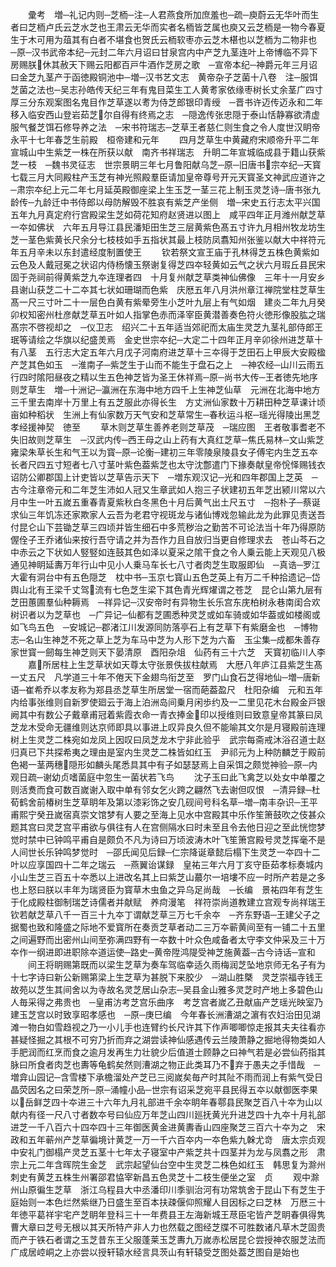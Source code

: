 <!-- { "loadSidebar": true } -->
　　彚考　増─礼记内则─芝栭─注─人君燕食所加庶羞也─疏─庾蔚云无华叶而生者曰芝栭卢氏云芝水芝也王肃云无华而实者名栭皆芝属也庾又云芝栭是一物今春夏生于木可用为葅其有白者不堪食也贺氏云栭软枣亦云芝木椹也以芝栭为二物非也　─原─汉书武帝本纪─元封二年六月诏曰甘泉宫内中产芝九茎连叶上帝博临不异下房赐朕休其赦天下赐云阳都百戸牛酒作芝房之歌　─宣帝本纪─神爵元年三月诏曰金芝九茎产于函徳殿铜池中─増─汉书艺文志　黄帝杂子芝菌十八卷　注─服饵芝菌之法也─吴志孙皓传天纪三年有鬼目菜生工人黄耉家依缘枣树长丈余茎广四寸厚三分东观案图名鬼目作芝草遂以耉为侍芝郎银印青绶　─晋书许迈传迈永和二年移入临安西山登岩茹芝尔自得有终焉之志　─隠逸传张忠隠于泰山恬静寡欲清虚服气餐芝饵石修导养之法　─宋书符瑞志─芝草王者慈仁则生食之令人度世汉眀帝永平十七年春芝生前殿　桓帝建和元年
　　四月芝草生中黄藏府宋顺帝升平二年宣城山中生紫芝一株在所获以献　南齐书祥瑞志　升眀二年宣城临成县于籍山获紫芝一枝　─魏书灵征志　世宗景眀三年七月鲁阳献乌芝─原─旧唐书宗夲纪─天寳七载三月大同殿柱产玉芝有神光照殿羣臣请加皇帝尊号开元天寳圣文神武应道许之　─肃宗夲纪上元二年七月延英殿御座梁上生玉芝一茎三花上制玉灵芝诗─唐书张九龄传─九龄迁中书侍郎以母防解毁不胜哀有紫芝产坐侧　増─宋史五行志太平兴国五年九月真定府行宫殿梁生芝如荷花知府赵贤进以图上　咸平四年正月潍州献芝草一夲如佛状　六年五月导江县民潘矩田生芝三层黄紫色髙五寸许九月相州牧龙坊生芝一茎色紫黄长尺余分七枝枝如手五指状其最上枝防凤翥知州张鉴以献大中祥符元年五月辛未以东封遣经度制置使王
　　钦若祭文宣王庙于孔林得芝五株色黄紫如云色及人戴冠冕之状诏内侍杨懐玉祭谢复得芝四夲轻黄如云气之状六月瑕丘县民宋固于尧祠前得黄紫芝九夲连理者四　十月复州献芝草类神仙佛像　三年十一月安乡县谢山获芝二十二夲其七状如珊瑚而色紫　庆厯五年八月洪州章江禅院堂柱芝草生髙一尺三寸叶二十一层色白黄有紫晕旁生小芝叶九层上有气如烟　建炎二年九月癸卯权知密州杜彦献芝草五叶如人指掌色赤而泽宰臣黄潜善奏色符火徳形像股肱之瑞髙宗不啓视却之　─仪卫志　绍兴二十五年适当郊祀而太庙生灵芝九茎礼部侍郎王珉等请绘之华旗以纪盛羙焉　金史世宗夲纪─大定二十四年正月辛卯徐州进芝草十有八茎　五行志大定五年六月戊子河南府进芝草十三夲得于芝田石上甲辰大安殿楹产芝其色如玉　─淮南子─紫芝生于山而不能生于盘石之上　─神农经─山川云雨五行四时隂阳昼夜之精以生五色神芝皆为圣王休祥焉─原─尚书大传─王者徳先地序则芝草生　増─十洲记─瀛洲在东海中地方四千上生神芝仙草　元洲在北海中地方三千里去南岸十万里上有五芝服此亦得长生　方丈洲仙家数十万耕田种芝草课计顷亩如种稻状　生洲上有仙家数万天气安和芝草常生─春秋运斗枢─瑶光得陵出黑芝　孝经援神契　徳至
　　草木则芝草生善养老则芝草茂　─瑞应图　王者敬事耆老不失旧故则芝草生　─汉武内传─西王母之山上药有大真红芝草─焦氏易林─文山紫芝雍梁朱草长生和气王以为寳─原─论衡─建初三年零陵泉陵县女子傅宅内生芝五夲长者尺四五寸短者七八寸茎叶紫色葢紫芝也太守沈鄷遣门下掾奏献皇帝恱怿赐钱衣诏防公卿郡国上计吏皆以芝草告示天下　─増东观汉记─光和四年郡国上芝英　─古今注章帝元和二年芝生沛如人冠又生章武如人抱三子状建初五年芝出颍川常以六月中生一叶五嵗五重春青夏紫秋白冬黑色十月后黄气出土尺五寸　─抱朴子─蔡诞求仙三年饥冻还家欺家人云吾为老君守视斑龙与诸仙博戏忽输此龙为此罪见责送吾付昆仑山下芸锄芝草三四顷并皆生细石中多荒秽治之勤苦不可论法当十年乃得原防偓佺子王乔诸仙来按行吾守请之并为吾作力且自放归当更自修理求去　苍山芩石之中赤云之下状如人竪竪如连鼓其色如泽以夏采之隂干食之令人乗云能上天观见八极通见神眀延夀万年行山中见小人乗马车长七八寸者肉芝生取服即仙　─真诰─罗江大霍有洞台中有五色隠芝　枕中书─玉京七寳山五色芝英上有万二千种拾遗记─岱舆山北有王梁千丈驾流有七色芝生梁下其色青光辉燿谓之苍芝　昆仑山第九层有芝田蕙圃羣仙种耨焉　─祥异记─汉安帝时有异物生长乐宫东庑柏树永巷南闺合欢树识者以为芝草也　─广异记─仙都有芝圃悉种灵芝或如车骑或如华葢或如楼阁或如飞鸟五色　─安城记─郡渚江川发源同防落亭石上有芝草下有紫磨金也　─博物志─名山生神芝不死之草上芝为车马中芝为人形下芝为六畜　玉尘集─成都朱善存家世寳一劒每生神芝则天下晏清原　酉阳杂俎　仙药有三十六芝　天寳初临川人李
　　嘉所居柱上生芝草状如天尊太守张景佚拔柱献焉　大厯八年庐江县紫芝生髙一丈五尺　凡学道三十年不倦天下金翅鸟衔芝至　罗门山食石芝得地仙─増─唐新语─崔希乔以孝友称为郑县丞芝草生所居堂一宿而葩葢盈尺　杜阳杂编　元和五年内给事张维则自新罗使廻云于海上泊洲岛间乗月闲歩约及一二里见花木台殿金戸银阙其中有数公子戴章甫冠着紫霞衣命一青衣捧金印以授维则曰致意皇帝其篆曰凤芝龙木受命无疆维则达京师即具以事进上叹异良久但不能喻其文尔是月寝殿前连理树上生灵芝二株宛如龙凤上因叹曰凤芝龙木宁非此验乎　武宗每斋戒沐浴召道士赵归真已下共探希夷之理由是室内生灵芝二株皆如红玉　尹祁元为上种防麟芝于殿前色褐一茎两穗隠形如麟头尾悉具其中有子如瑟瑟焉上自采饵之颇觉神验─原─内观日疏─谢幼贞嗜菌庭中忽生一菌状若飞鸟
　　沈子玉曰此飞禽芝以处女中单覆之则活煑而食可数百嵗谢入取中单有邻女乞火跨之翩然飞去谢但叹恨　─清异録─杜荀鹤舍前椿树生芝草眀年及第以漆彩饰之安几砚间号科名草─増─南丰杂识─王平甫熙宁癸丑嵗宿真崇文馆梦有人要之至海上见水中宫殿其中乐作笙箫鼓吹之伎甚众题其宫曰灵芝宫平甫欲与俱往有人在宫侧隔水曰时未至且令去他日迎之至此恍惚梦觉时禁中已钟鸣平甫自是颇负不凡为诗曰万顷波涛木叶飞笙箫宫殿号灵芝挥毫不是人间世长乐钟鸣梦觉时　─邵氏闻见后録─仁宗降诞章懿后榻下生灵芝一夲四十二叶以应享国四十二年之瑞云　─燕翼诒谋録　皇祐三年六月丁亥守臣茹孝标奏城内小山生芝三百五十夲悉以上进改名其上曰紫芝山蕞尔一培塿不应一时所产若是之多也上怒曰朕以丰年为瑞贤臣为寳草木虫鱼之异乌足尚哉　─长编　景祐四年有芝生于化成殿柱御制瑞芝诗儒者并献赋　养疴漫笔　祥符崇尚道教建立宫观专尚祥瑞王钦若献芝草八千一百三十九夲丁谓献芝草三万七千余夲　─齐东野语─王建父子之据蜀也致和隆盛之际地不爱寳所在奏贡芝草者动二三万夲蕲黄间至有一铺二十五里之间遍野而出密州山间至弥满四野有一夲数十叶众色咸备者太守李文仲采及三十万夲作一纲进即进职除夲道运使─路史─黄帝陞鸿隄受神芝施黄葢─古今诗话─宣和
　　间王将眀赐第既而以梁生芝草为奏车驾临幸适久雨梅润芝坠地京师无名子有为十七字诗曰新公新赐第梁上生芝草为甚脱下来胶少　─湖山胜槩　灵芝崇福寺钱王故苑以芝生其间舍以为寺故名灵芝居山杂志─吴县金山雅多灵芝时产地上多碧色山人毎采得之弗贵也　─皇甫汸考芝宫乐曲序　考芝宫者嵗乙丑献庙产芝瑶光映室乃建玉芝宫以时致享昭孝感也　─原─庚巳编　今年春长洲漕湖之濵有农妇治田见湖滩一物白如雪趋视之乃一小儿手也连臂约长尺许其下作声唧唧惊走报其夫夫往看亦甚疑怪掘之其根不可穷乃折而弃之湖尝读神仙感遇传云兰陵萧静之掘地得物类如人手肥润而红烹而食之逾月发再生力壮貌少后值道士顾静之曰神气若是必尝仙药指其脉曰所食者肉芝也夀等龟鹤矣然则漕湖之物正此类耳乃不弃于愚夫之手惜哉　─増弇山园记─含雪楼下承檐溜处产芝已三阅嵗矣毎产时其阯不雨而润上有紫气受日晶荧因名之曰荣芝所─原─涌幢小品─世宗有诏采芝宛平县民得五夲以献御医李果以岳鲜芝四十夲进三十六年九月礼部进千余夲眀年春鄠县民聚芝百八十夲为山以献内有径一尺八寸者数夲号曰仙应万年芝山四川廵抚黄光升进芝四十九夲十月礼部进芝一千八百六十四夲四十三年御医黄金进黄夀香山四座聚芝三百六十夲为之　宋政和五年蕲州产芝草徧境计黄芝一万一千六百夲内一夲色紫九榦尤竒　唐太宗贞观中安礼门御榻产灵芝五茎十七年太子寝室中产紫芝共十四茎并为龙与凤翥之形　肃宗上元二年含晖院生金芝　武宗起望仙台空中生灵芝二株色如红玉　韩思复为滁州刺史有黄芝五株生州署邵君恊宰新昌五色灵芝十二枝生便坐之室　贞
　　观中滁州山原徧生芝草　浙江乌程县大中丞潘印川季驯治河有功常筑舍于昆山下有芝生于庭始则一本色烂然紫继乃日盛生至百本扶疎偃仰照耀人目因标之曰芝林　万厯三十年徳平葛祥宇宅产芝眀年登科三十一年费县王左海新城王荩臣宅皆产芝眀春俱得隽　曹大章曰芝号无根以其天所特产非人力也然载之图经芝牒不可胜数诸凡草木芝固贵而产于铁石者谓之玉芝昔东王父服蓬莱玉芝夀九万嵗赤松居昆仑尝授神农服芝法而广成居崆峒之上亦尝以授轩辕水经言具茨山有轩辕受芝图处葢芝图自是始也
